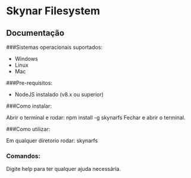 # Skynar Filesystem

## Documentação

###Sistemas operacionais suportados:

- Windows
- Linux
- Mac

###Pre-requisitos:

- NodeJS instalado (v8.x ou superior)

###Como instalar:

Abrir o terminal e rodar: npm install -g skynarfs
Fechar e abrir o terminal.

###Como utilizar:

Em qualquer diretorio rodar: skynarfs

### Comandos:

Digite help para ter qualquer ajuda necessária.
